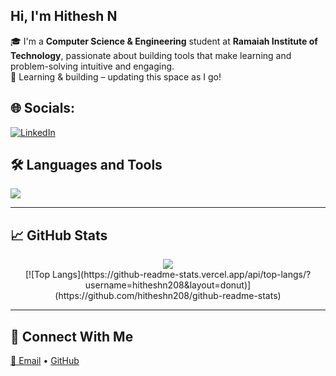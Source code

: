 ##  Hi, I'm Hithesh N
🎓 I'm a **Computer Science & Engineering** student at **Ramaiah Institute of Technology**, passionate about building tools that make learning and problem-solving intuitive and engaging.<br>
🧠 Learning & building – updating this space as I go!

## 🌐 Socials:
[![LinkedIn](https://img.shields.io/badge/LinkedIn-%230077B5.svg?logo=linkedin&logoColor=white)](https://linkedin.com/in/https://www.linkedin.com/in/n-hithesh-kumar-573909341) 

## 🛠️ Languages and Tools

<p align="left">
  <img src="https://skillicons.dev/icons?i=c++,python,html,css,js,fastapi,git,github,vscode,java" />
</p>

---

## 📈 GitHub Stats

<p align="center">
  <img src="https://github-readme-stats.vercel.app/api?username=yourusername&show_icons=true&theme=tokyonight" />
  <br />
  [![Top Langs](https://github-readme-stats.vercel.app/api/top-langs/?username=hitheshn208&layout=donut)](https://github.com/hitheshn208/github-readme-stats)
</p>

---

## 🔗 Connect With Me

<p>
  <a href="mailto:your.email@example.com">📧 Email</a> • 
  <a href="https://github.com/yourusername">GitHub</a>
</p>
